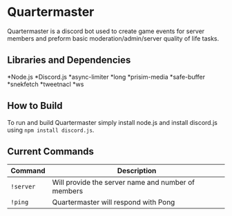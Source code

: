 # Quartermaster
Quartermaster is a discord bot used to create game events for server members and preform basic moderation/admin/server quality of life tasks.

## Libraries and Dependencies

*Node.js
*Discord.js
*async-limiter
*long
*prisim-media
*safe-buffer
*snekfetch
*tweetnacl
*ws


## How to Build
To run and build Quartermaster simply install node.js and install discord.js using `npm install discord.js`.


## Current Commands
| Command | Description |
|---------|-------------|
|`!server`| Will provide the server name and number of members |
|`!ping`  | Quartermaster will respond with Pong |
